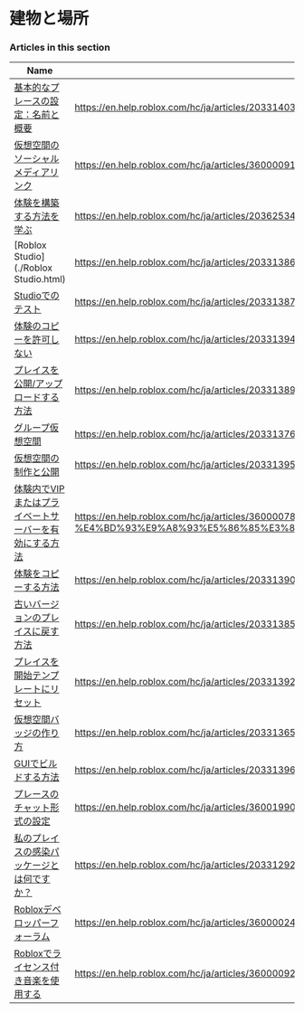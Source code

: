 # 建物と場所  
### Articles in this section
Name|URL
-|-
[基本的なプレースの設定：名前と概要](./基本的なプレースの設定：名前と概要.html) |https://en.help.roblox.com/hc/ja/articles/203314030-%E5%9F%BA%E6%9C%AC%E7%9A%84%E3%81%AA%E3%83%97%E3%83%AC%E3%83%BC%E3%82%B9%E3%81%AE%E8%A8%AD%E5%AE%9A-%E5%90%8D%E5%89%8D%E3%81%A8%E6%A6%82%E8%A6%81
[仮想空間のソーシャルメディアリンク](./仮想空間のソーシャルメディアリンク.html) |https://en.help.roblox.com/hc/ja/articles/360000910966-%E4%BB%AE%E6%83%B3%E7%A9%BA%E9%96%93%E3%81%AE%E3%82%BD%E3%83%BC%E3%82%B7%E3%83%A3%E3%83%AB%E3%83%A1%E3%83%87%E3%82%A3%E3%82%A2%E3%83%AA%E3%83%B3%E3%82%AF
[体験を構築する方法を学ぶ](./体験を構築する方法を学ぶ.html) |https://en.help.roblox.com/hc/ja/articles/203625344-%E4%BD%93%E9%A8%93%E3%82%92%E6%A7%8B%E7%AF%89%E3%81%99%E3%82%8B%E6%96%B9%E6%B3%95%E3%82%92%E5%AD%A6%E3%81%B6
[Roblox Studio](./Roblox Studio.html) |https://en.help.roblox.com/hc/ja/articles/203313860-Roblox-Studio
[Studioでのテスト](./Studioでのテスト.html) |https://en.help.roblox.com/hc/ja/articles/203313870-Studio%E3%81%A7%E3%81%AE%E3%83%86%E3%82%B9%E3%83%88
[体験のコピーを許可しない](./体験のコピーを許可しない.html) |https://en.help.roblox.com/hc/ja/articles/203313940-%E4%BD%93%E9%A8%93%E3%81%AE%E3%82%B3%E3%83%94%E3%83%BC%E3%82%92%E8%A8%B1%E5%8F%AF%E3%81%97%E3%81%AA%E3%81%84
[プレイスを公開/アップロードする方法](./プレイスを公開-アップロードする方法.html) |https://en.help.roblox.com/hc/ja/articles/203313890-%E3%83%97%E3%83%AC%E3%82%A4%E3%82%B9%E3%82%92%E5%85%AC%E9%96%8B-%E3%82%A2%E3%83%83%E3%83%97%E3%83%AD%E3%83%BC%E3%83%89%E3%81%99%E3%82%8B%E6%96%B9%E6%B3%95
[グループ仮想空間](./グループ仮想空間.html) |https://en.help.roblox.com/hc/ja/articles/203313760-%E3%82%B0%E3%83%AB%E3%83%BC%E3%83%97%E4%BB%AE%E6%83%B3%E7%A9%BA%E9%96%93
[仮想空間の制作と公開](./仮想空間の制作と公開.html) |https://en.help.roblox.com/hc/ja/articles/203313950-%E4%BB%AE%E6%83%B3%E7%A9%BA%E9%96%93%E3%81%AE%E5%88%B6%E4%BD%9C%E3%81%A8%E5%85%AC%E9%96%8B
[体験内でVIPまたはプライベートサーバーを有効にする方法](./体験内でVIPまたはプライベートサーバーを有効にする方法.html) |https://en.help.roblox.com/hc/ja/articles/360000781023-%E4%BD%93%E9%A8%93%E5%86%85%E3%81%A7VIP%E3%81%BE%E3%81%9F%E3%81%AF%E3%83%97%E3%83%A9%E3%82%A4%E3%83%99%E3%83%BC%E3%83%88%E3%82%B5%E3%83%BC%E3%83%90%E3%83%BC%E3%82%92%E6%9C%89%E5%8A%B9%E3%81%AB%E3%81%99%E3%82%8B%E6%96%B9%E6%B3%95
[体験をコピーする方法](./体験をコピーする方法.html) |https://en.help.roblox.com/hc/ja/articles/203313900-%E4%BD%93%E9%A8%93%E3%82%92%E3%82%B3%E3%83%94%E3%83%BC%E3%81%99%E3%82%8B%E6%96%B9%E6%B3%95
[古いバージョンのプレイスに戻す方法](./古いバージョンのプレイスに戻す方法.html) |https://en.help.roblox.com/hc/ja/articles/203313850-%E5%8F%A4%E3%81%84%E3%83%90%E3%83%BC%E3%82%B8%E3%83%A7%E3%83%B3%E3%81%AE%E3%83%97%E3%83%AC%E3%82%A4%E3%82%B9%E3%81%AB%E6%88%BB%E3%81%99%E6%96%B9%E6%B3%95
[プレイスを開始テンプレートにリセット](./プレイスを開始テンプレートにリセット.html) |https://en.help.roblox.com/hc/ja/articles/203313920-%E3%83%97%E3%83%AC%E3%82%A4%E3%82%B9%E3%82%92%E9%96%8B%E5%A7%8B%E3%83%86%E3%83%B3%E3%83%97%E3%83%AC%E3%83%BC%E3%83%88%E3%81%AB%E3%83%AA%E3%82%BB%E3%83%83%E3%83%88
[仮想空間バッジの作り方](./仮想空間バッジの作り方.html) |https://en.help.roblox.com/hc/ja/articles/203313650-%E4%BB%AE%E6%83%B3%E7%A9%BA%E9%96%93%E3%83%90%E3%83%83%E3%82%B8%E3%81%AE%E4%BD%9C%E3%82%8A%E6%96%B9
[GUIでビルドする方法](./GUIでビルドする方法.html) |https://en.help.roblox.com/hc/ja/articles/203313960-GUI%E3%81%A7%E3%83%93%E3%83%AB%E3%83%89%E3%81%99%E3%82%8B%E6%96%B9%E6%B3%95
[プレースのチャット形式の設定](./プレースのチャット形式の設定.html) |https://en.help.roblox.com/hc/ja/articles/360019904552-%E3%83%97%E3%83%AC%E3%83%BC%E3%82%B9%E3%81%AE%E3%83%81%E3%83%A3%E3%83%83%E3%83%88%E5%BD%A2%E5%BC%8F%E3%81%AE%E8%A8%AD%E5%AE%9A
[私のプレイスの感染パッケージとは何ですか？](./私のプレイスの感染パッケージとは何ですか？.html) |https://en.help.roblox.com/hc/ja/articles/203312920-%E7%A7%81%E3%81%AE%E3%83%97%E3%83%AC%E3%82%A4%E3%82%B9%E3%81%AE%E6%84%9F%E6%9F%93%E3%83%91%E3%83%83%E3%82%B1%E3%83%BC%E3%82%B8%E3%81%A8%E3%81%AF%E4%BD%95%E3%81%A7%E3%81%99%E3%81%8B-
[Robloxデベロッパーフォーラム](./Robloxデベロッパーフォーラム.html) |https://en.help.roblox.com/hc/ja/articles/360000240223-Roblox%E3%83%87%E3%83%99%E3%83%AD%E3%83%83%E3%83%91%E3%83%BC%E3%83%95%E3%82%A9%E3%83%BC%E3%83%A9%E3%83%A0
[Robloxでライセンス付き音楽を使用する](./Robloxでライセンス付き音楽を使用する.html) |https://en.help.roblox.com/hc/ja/articles/360000927163-Roblox%E3%81%A7%E3%83%A9%E3%82%A4%E3%82%BB%E3%83%B3%E3%82%B9%E4%BB%98%E3%81%8D%E9%9F%B3%E6%A5%BD%E3%82%92%E4%BD%BF%E7%94%A8%E3%81%99%E3%82%8B